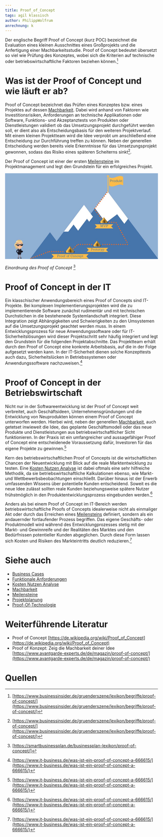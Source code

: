 ```yaml
---
title: Proof_of_Concept
tags: agil klassisch
author: PhilippWolfrum
anrechnung: k
---
```


Der englische Begriff Proof of Concept (kurz POC) bezeichnet die Evaluation eines kleinen Ausschnittes eines Großprojekts und die Anfertigung einer Machbarkeitsstudie. Proof of Concept bedeutet übersetzt so viel wie Prüfung des Konzeptes, wobei sich die Kriterien auf technische oder betriebswirtschaftliche Faktoren beziehen können.[^3]

# Was ist der Proof of Concept und wie läuft er ab?

Proof of Concept bezeichnet das Prüfen eines Konzeptes bzw. eines Projektes auf dessen [Machbarkeit](Machbarkeit.md). Dabei wird anhand von Faktoren wie Investitionsrisiken, Anforderungen an technische Applikationen oder Software, Funktions- und Akzeptanztests von Produkten oder Dienstleistungen validiert ob das Umsetzungsprojekt durchgeführt werden soll, er dient also als Entscheidungsbasis für den weiteren Projektverlauf. Mit einem kleinen Projektteam wird die Idee verprobt um anschließend eine Entscheidung zur Durchführung treffen zu können. Neben der generellen Entscheidung werden bereits viele Erkenntnisse für das Umsetzungsprojekt gewonnen, sodass das Risiko eines späteren Scheiterns sinkt[^3]. 

Der Proof of Concept ist einer der ersten [Meilensteine](Meilensteine.md) im Projektmanagement und legt den Grundstein für ein erfolgreiches Projekt.


![Einordnung des Proof of Concept](Proof_of_Concept/proof-of-concept-einordnung.jpg)

*Einordnung des Proof of Concept* [^4]



# Proof of Concept in der IT 

Ein klasschischer Anwendungsbereich eines Proof of Concepts sind IT-Projekte. Bei komplexen Implementierungsprojekten wird die zu implementierende Software zunächst rudimentär und mit technischen Durchstichen in die bestehenede Systemlandschaft integriert. Diese Integration zeigt Abhängigkeiten und Schwierigkeiten zu den Umsystemen auf die Umsetzungsprojekt geachtet werden muss. In einem Entwicklungsprozess für neue Anwendungssoftware oder für IT-Sicherheitslösungen wird dieser Projektschritt sehr häufig integriert und legt den Grundstein für die folgenden Projektabschnitte. Das Projektteam erhält durch den Proof of Concept eine konkrete Arbeitsbasis, auf die in der Folge aufgesetzt werden kann. In der IT-Sicherheit dienen solche Konzepttests auch dazu, Sicherheitslücken in Betriebssystemen oder Anwendungssoftware nachzuweisen.[^1]


# Proof of Concept in der Betriebswirtschaft 

Nicht nur in der Softwareentwicklung ist der Proof of Concept weit verbreitet, auch Geschäftsideen, Unternehmensgründungen und die Entwicklung von Neuprodukten können einem Proof of Concept unterworfen werden. Hierbei wird, neben der generellen [Machbarkeit](Machbarkeit.md), auch getetset inwieweit die Idee, das geplante Geschäftsmodell oder das neue Produkte und Dienstleistungen aus betriebswirtschaftlicher Sicht funktionieren. In der Praxis ist ein umfangreicher und aussagefähiger Proof of Concept eine entscheidenede Voraussetzung dafür, Investoren für das eigene Projekte zu gewinnen.[^1]

Kern des betriebswirtschaftlichen Proof of Concepts ist die wirtschaftlichen Chancen der Neuentwicklung mit Blick auf die reale Marktentwicklung zu testen. Eine [Kosten Nutzen Analyse](Kosten_Nutzen_Analyse.md) ist dabei oftmals eine sehr hilfreiche Methodik, da sie betriebswirtschaftliche Kalkulationen ebenso, wie Markt- und Wettbewerbsbeobachtungen einschließt. Darüber hinaus ist der Erwerb umfassenden Wissens über potentielle Kunden entscheidend. Soweit es die neue Idee zulässt sollten reale Kunden beziehungsweise spätere Nutzer frühstmöglich in den Produktentwicklungsprozess eingebunden werden.[^1]

Anders als bei einem Proof of Concept im IT-Bereich werden betriebswirtschaftliche Proofs of Concepts idealerweise nicht als einmaliger Akt oder durch das Erreichen eines [Meilensteins](Meilensteine.md) definiert, sondern als ein andauernder fortlaufender Prozess begriffen. Das eigene Geschäfts- oder Produktmodell wird während des Entwicklungprozesses stetig mit der Markt- und Gewinnreife und der Realitäten des Marktes und den Bedürfnissen potentieller Kunden abgeglichen. Durch diese Form lassen sich Kosten und Risiken des Markteintritts deutlich reduzieren.[^1]

# Siehe auch

* [Business Cases](Business_Cases.md)
* [Funktionale Anforderungen](Funktionale_Anforderungen.md)
* [Kosten Nutzen Analyse](Kosten_Nutzen_Analyse.md)
* [Machbarkeit](Machbarkeit.md)
* [Meilensteine](Meilensteine.md)
* [Projektplanung](Projektplanung.md)
* [Proof-Of-Technologie](Proof_of_Technologie.md)

# Weiterführende Literatur

* Proof of Concept [https://de.wikipedia.org/wiki/Proof_of_Concept](https://de.wikipedia.org/wiki/Proof_of_Concept)
* Proof of Konzept: Zeig die Machbarkeit deiner Idee [https://www.avantgarde-experts.de/de/magazin/proof-of-concept/](https://www.avantgarde-experts.de/de/magazin/proof-of-concept/)


# Quellen

[^1]: [https://www.it-business.de/was-ist-ein-proof-of-concept-a-666615/](https://www.it-business.de/was-ist-ein-proof-of-concept-a-666615/)
[^2]: [https://de.wikipedia.org/wiki/Proof_of_Concept](https://de.wikipedia.org/wiki/Proof_of_Concept)
[^3]: [https://www.businessinsider.de/gruenderszene/lexikon/begriffe/proof-of-concept/](https://www.businessinsider.de/gruenderszene/lexikon/begriffe/proof-of-concept/)
[^4]: [https://smartbusinessplan.de/businessplan-lexikon/proof-of-concept/]




